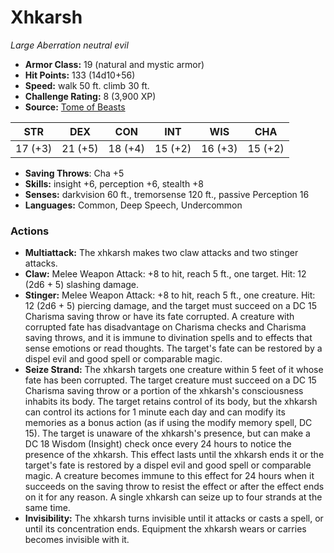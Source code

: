 # Xhkarsh

*Large* *Aberration* *neutral evil*

- **Armor Class:** 19 (natural and mystic armor)
- **Hit Points:** 133 (14d10+56)
- **Speed:** walk 50 ft. climb 30 ft.
- **Challenge Rating:** 8 (3,900 XP)
- **Source:** [Tome of Beasts](https://koboldpress.com/kpstore/product/tome-of-beasts-for-5th-edition-print/)

| STR | DEX | CON | INT | WIS | CHA |
| --- | --- | --- | --- | --- | --- |
| 17 (+3) | 21 (+5) | 18 (+4) | 15 (+2) | 16 (+3) | 15 (+2) |

- **Saving Throws**: Cha +5
- **Skills:** insight +6, perception +6, stealth +8
- **Senses:** darkvision 60 ft., tremorsense 120 ft., passive Perception 16
- **Languages:** Common, Deep Speech, Undercommon
### Actions
- **Multiattack:** The xhkarsh makes two claw attacks and two stinger attacks.
- **Claw:** Melee Weapon Attack: +8 to hit, reach 5 ft., one target. Hit: 12 (2d6 + 5) slashing damage.
- **Stinger:** Melee Weapon Attack: +8 to hit, reach 5 ft., one creature. Hit: 12 (2d6 + 5) piercing damage, and the target must succeed on a DC 15 Charisma saving throw or have its fate corrupted. A creature with corrupted fate has disadvantage on Charisma checks and Charisma saving throws, and it is immune to divination spells and to effects that sense emotions or read thoughts. The target's fate can be restored by a dispel evil and good spell or comparable magic.
- **Seize Strand:** The xhkarsh targets one creature within 5 feet of it whose fate has been corrupted. The target creature must succeed on a DC 15 Charisma saving throw or a portion of the xhkarsh's consciousness inhabits its body. The target retains control of its body, but the xhkarsh can control its actions for 1 minute each day and can modify its memories as a bonus action (as if using the modify memory spell, DC 15). The target is unaware of the xhkarsh's presence, but can make a DC 18 Wisdom (Insight) check once every 24 hours to notice the presence of the xhkarsh. This effect lasts until the xhkarsh ends it or the target's fate is restored by a dispel evil and good spell or comparable magic. A creature becomes immune to this effect for 24 hours when it succeeds on the saving throw to resist the effect or after the effect ends on it for any reason. A single xhkarsh can seize up to four strands at the same time.
- **Invisibility:** The xhkarsh turns invisible until it attacks or casts a spell, or until its concentration ends. Equipment the xhkarsh wears or carries becomes invisible with it.
